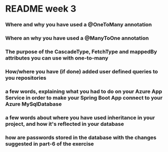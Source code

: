 # README week 3

### Where and why you have used a @OneToMany annotation
### Where an why you have used a @ManyToOne annotation
### The purpose of the CascadeType, FetchType and mappedBy attributes you can use with one-to-many
### How/where you have (if done) added user defined queries to you repositories
### a few words, explaining what you had to do on your Azure App Service in order to make your Spring Boot App connect to your Azure MySqlDatabase
### a few words about where you have used inheritance in your project, and how it's reflected in your database
### how are passwords stored in the database with the changes suggested in part-6 of the exercise
